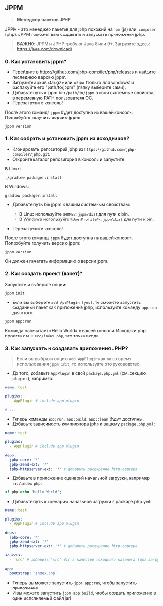 ## JPPM
> **Менеджер пакетов JPHP**

JPPM - это менеджер пакетов для jphp похожий на `npm` (js) или` composer` (php).
JPPM поможет вам создавать и запускать приложения jphp.

> **ВАЖНО**: JPPM и JPHP требуют Java 8 или 9+. Загрузите здесь: https://java.com/download/.

### 0. Как установить jppm?

- Перейдите в https://github.com/jphp-compiler/php/releases и найдите последнюю версию jppm.
- Загрузите архив «tar.gz» или «zip» (только для windows) и распакуйте его "path/to/jppm" (папку выберите сами).
- Добавьте путь к jppm bin `/path/to/jppm` в свои системные свойства, в переменную PATH пользователя ОС.
- Перезагрузите консоль!

После этого команда `jppm` будет доступна на вашей консоли. Попробуйте получить версию jppm:

```
jppm version
```

### 1. Как собрать и установить jppm из исходников?
- Клонировать репозиторий jphp из `https://github.com/jphp-compiler/jphp.git`.
- Откройте каталог репозитория в консоли и запустите:

В Linux:
```
./gradlew packager:install
```

В Windows:
```
gradlew packager:install
```

- Добавьте путь bin jppm к вашим системным свойствам:
  - В Linux используйте `$HOME/.jppm/dist` для пути к bin.
  - В Windows используйте `%UserProfile%\.jppm\dist` для пути к bin.

- Перезагрузите консоль!

После этого команда `jppm` будет доступна на вашей консоли. Попробуйте получить версию jppm:

```
jppm version
```

Он должен печатать информацию о версии jppm.

### 2. Как создать проект (пакет)?

Запустите и выберите опции:

```
jppm init
```

- Если вы выберете `add AppPlugin (yes)`, то сможете запустить созданный пакет как приложение jphp, используйте команду `app:run` для этого:

```
jppm app:run
```

Команда напечатает «Hello World» в вашей консоли. Исходнки php проекта см. в `src/index.php`, это точка входа.


### 3. Как запускать и создавать приложения JPHP?

> Если вы выбрали опцию `add AppPlugin` как `no` во время использования `jppm init`, то используйте это руководство.

- До того, добавьте `AppPlugin` в свой `package.php.yml` (см. секцию `plugins`), например:

```yaml
name: test

plugins:
  - AppPlugin # include app plugin
  
# ...
```

- Теперь команды `app:run`,` app:build`, `app:clean` будут доступны.
- Добавьте зависимость компилятора jphp к вашему `package.php.yml`:

```yaml
name: test

plugins:
  - AppPlugin # include app plugin
  
deps:
  jphp-core: '*'
  jphp-zend-ext: '*'
  jphp-httpserver-ext: '*' # добавить расширение http-сервера
```

- Добавьте в приложение сценарий начальной загрузки, например `src/index.php`:

```php
<? php echo "Hello World";
```

- Добавьте путь к сценарию начальной загрузки в package.php.yml:

```yaml
name: test

plugins:
  - AppPlugin # include app plugin
  
deps:
  jphp-core: '*'
  jphp-zend-ext: '*'
  jphp-httpserver-ext: '*' # добавить расширение http-сервера
  
sources:
  - 'src' # добавить 'src' dir в качестве исходного каталога (для загрузчика классов тоже).
  
app:
  bootstrap: 'index.php'
```

- Теперь вы можете запустить `jppm app:run`, чтобы запустить приложение.
- И вы можете запустить `jppm app:build`, чтобы создать приложение в один исполняемый файл jar!
